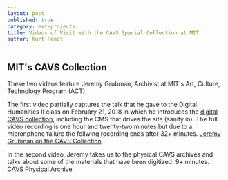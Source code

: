 ```yaml
---
layout: post
published: true
category: ext-projects
title: Videos of Visit with the CAVS Special Collection at MIT
author: Kurt Fendt
---
```

## MIT's CAVS Collection

These two videos feature Jeremy Grubman, Archivist at MIT's Art, Culture, Technology Program (ACT).

The first video partially captures the talk that he gave to the Digital Humanities II class on February 21, 2018 in which he introduces the [digital CAVS collection](http://act.mit.edu/cavs/), including the CMS that drives the site (sanity.io). The full video recording is one hour and twenty-two minutes but due to a micronphone failure the follwing recording ends after 32+ minutes.
[Jeremy Grubman on the CAVS Collection](http://web.mit.edu/course/other/cms.s62/www/video/JGrubmanCAVS-Collection.mp4)

In the second video, Jeremy takes us to the physical CAVS archives and talks about some of the materials that have been digitized. 9+ minutes.
[CAVS Physical Archive](http://web.mit.edu/course/other/cms.s62/www/video/CAVSPhysicalArchive.mp4)



